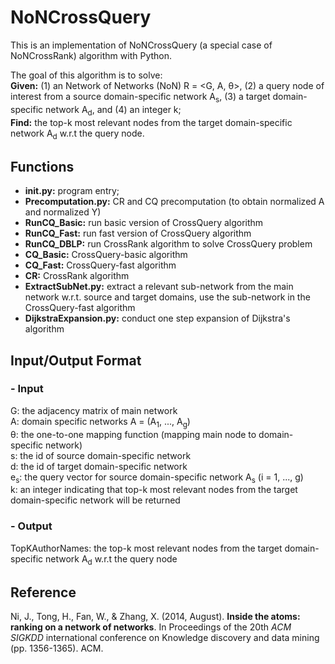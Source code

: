 # NoNCrossQuery

This is an implementation of NoNCrossQuery (a special case of NoNCrossRank) algorithm with Python.

The goal of this algorithm is to solve:<br/>
**Given:** (1) an Network of Networks (NoN) R = <G, A, &theta;>, (2) a query node of interest from a source domain-specific network A<sub>s</sub>, (3) a target domain-specific network A<sub>d</sub>, and (4) an integer k;</br>
**Find:** the top-k most relevant nodes from the target domain-specific network A<sub>d</sub> w.r.t the query node.



## Functions

* **__init__.py:** program entry;
* **Precomputation.py:** CR and CQ precomputation (to obtain normalized A and normalized Y)
* **RunCQ_Basic:** run basic version of CrossQuery algorithm
* **RunCQ_Fast:** run fast version of CrossQuery algorithm
* **RunCQ_DBLP:** run CrossRank algorithm to solve CrossQuery problem
* **CQ_Basic:** CrossQuery-basic algorithm
* **CQ_Fast:** CrossQuery-fast algorithm
* **CR:** CrossRank algorithm
* **ExtractSubNet.py:** extract a relevant sub-network from the main network w.r.t. source and target domains, use the sub-network in the CrossQuery-fast algorithm
* **DijkstraExpansion.py:** conduct one step expansion of Dijkstra's algorithm


## Input/Output Format

### - Input

G: the adjacency matrix of main network<br/>
A: domain specific networks A = (A<sub>1</sub>, ..., A<sub>g</sub>)<br/>
&theta;: the one-to-one mapping function (mapping main node to domain-specific network)<br/>
s: the id of source domain-specific network<br/>
d: the id of target domain-specific network<br/>
e<sub>s</sub>: the query vector for source domain-specific network A<sub>s</sub> (i = 1, ..., g)<br/>
k: an integer indicating that top-k most relevant nodes from the target domain-specific network will be returned

### - Output
TopKAuthorNames: the top-k most relevant nodes from the target domain-specific network A<sub>d</sub> w.r.t the query node



## Reference
Ni, J., Tong, H., Fan, W., & Zhang, X. (2014, August). **Inside the atoms: ranking on a network of networks**. In Proceedings of the 20th *ACM SIGKDD* international conference on Knowledge discovery and data mining (pp. 1356-1365). ACM.
